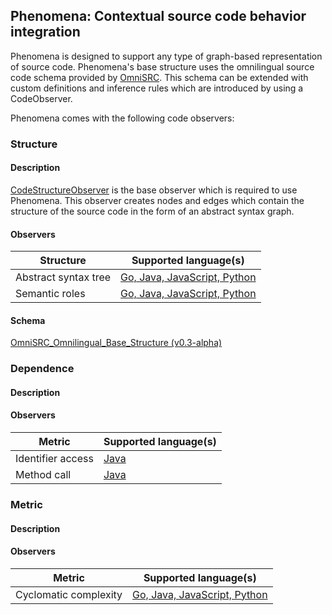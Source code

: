 ## Phenomena: Contextual source code behavior integration 
Phenomena is designed to support any type of graph-based representation of source code.
Phenomena's base structure uses the omnilingual source code schema provided by [OmniSRC](https://github.com/CodeBrig/OmniSRC).
This schema can be extended with custom definitions and inference rules which are introduced by using a CodeObserver.

Phenomena comes with the following code observers:

### Structure

#### Description
[CodeStructureObserver](https://github.com/CodeBrig/Phenomena/blob/master/src/main/groovy/com/codebrig/phenomena/code/structure/CodeStructureObserver.groovy)
is the base observer which is required to use Phenomena.
This observer creates nodes and edges which contain the structure of the source code in the form of an abstract syntax graph.

#### Observers

| Structure                   | Supported language(s)              |
| --------------------------- | ---------------------------------- |
| Abstract syntax tree        | [Go, Java, JavaScript, Python](https://github.com/CodeBrig/Phenomena/blob/v0.2-alpha/src/main/groovy/com/codebrig/phenomena/code/structure/CodeStructureObserver.groovy) |
| Semantic roles              | [Go, Java, JavaScript, Python](https://github.com/CodeBrig/Phenomena/blob/v0.2-alpha/src/main/groovy/com/codebrig/phenomena/code/structure/CodeStructureObserver.groovy) |

#### Schema
[OmniSRC_Omnilingual_Base_Structure (v0.3-alpha)](https://github.com/CodeBrig/OmniSRC/blob/v0.3-alpha/src/main/resources/schema/omnilingual/OmniSRC_Omnilingual_Base_Structure.gql)

### Dependence

#### Description

#### Observers

| Metric                      | Supported language(s)              |
| --------------------------- | ---------------------------------- |
| Identifier access           | [Java](https://github.com/CodeBrig/Phenomena/blob/v0.2-alpha/src/main/groovy/com/codebrig/phenomena/code/analysis/language/java/dependence/JavaIdentifierAccess.groovy) |
| Method call                 | [Java](https://github.com/CodeBrig/Phenomena/blob/v0.2-alpha/src/main/groovy/com/codebrig/phenomena/code/analysis/language/java/dependence/JavaMethodCallObserver.groovy) |

### Metric

#### Description

#### Observers

| Metric                      | Supported language(s)              |
| --------------------------- | ---------------------------------- |
| Cyclomatic complexity       | [Go, Java, JavaScript, Python](https://github.com/CodeBrig/Phenomena/blob/v0.2-alpha/src/main/groovy/com/codebrig/phenomena/code/analysis/metric/CyclomaticComplexity.groovy) |
